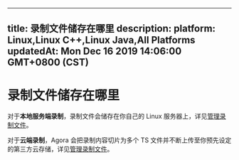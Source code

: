 
---
title: 录制文件储存在哪里
description: 
platform: Linux,Linux C++,Linux Java,All Platforms
updatedAt: Mon Dec 16 2019 14:06:00 GMT+0800 (CST)
---
# 录制文件储存在哪里
对于**本地服务端录制**，录制文件会储存在你自己的 Linux 服务器上，详见[管理录制文件](../../cn/Recording/recording_files.md)。

对于**云端录制**，Agora 会把录制内容切片为多个 TS 文件并不断上传至你预先设定的第三方云存储，详见[管理录制文件](../../cn/cloud-recording/cloud_recording_manage_files.md)。
